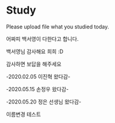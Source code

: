 # Study
Please upload file what you studied today.  

어짜피 백서영이 다한다고 합니다.

백서영님 감사해요 희희 :D

감사하면 보답을 해주세요

-2020.02.05 이진혁 왔다감-

-2020.05.15 손정우 왔다감-

-2020.05.20 정은 선생님 왔다감-

이름변경 테스트
